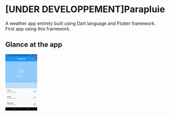 # [UNDER DEVELOPPEMENT]Parapluie
A weather app entirely built using Dart language and Flutter framework. First app using this framework.

## Glance at the app
<img src="screen.png" style="max-width: 100px" />
